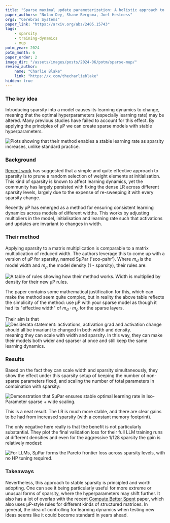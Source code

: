 ```yaml
---
title: "Sparse maximal update parameterization: A holistic approach to sparse training dynamics"
paper_authors: "Nolan Dey, Shane Bergsma, Joel Hestness"
orgs: "Cerebras Systems"
paper_link: "https://arxiv.org/abs/2405.15743"
tags:
    - sparsity
    - training-dynamics
    - mup
potm_year: 2024
potm_month: 6
paper_order: 2
image_dir: "/assets/images/posts/2024-06/potm/sparse-mup/"
review_author:
    name: "Charlie Blake"
    link: "https://x.com/thecharlieblake"
hidden: true
---
```


### The key idea

Introducing sparsity into a model causes its learning dynamics to change, meaning that the optimal hyperparameters (especially learning rate) may be altered. Many previous studies have failed to account for this effect. By applying the principles of µP we can create sparse models with stable hyperparameters.

<img src="{{ page.image_dir | append: 'figure_1.png' | relative_url }}" alt="Plots showing that their method enables a stable learning rate as sparsity increases, unlike standard practice.">

### Background

[Recent work](https://arxiv.org/abs/2202.02643) has suggested that a simple and quite effective approach to sparsity is to prune a random selection of weight elements at initialisation. This kind of sparsity is known to affect learning dynamics, yet the community has largely persisted with fixing the dense LR across different sparsity levels, largely due to the expense of re-sweeping it with every sparsity change.

Recently µP has emerged as a method for ensuring consistent learning dynamics across models of different widths. This works by adjusting multipliers in the model, initialisation and learning rate such that activations and updates are invariant to changes in width.

### Their method

Applying sparsity to a matrix multiplication is comparable to a matrix multiplication of reduced width. The authors leverage this to come up with a version of µP for sparsity, named SµPar ('soo-pahr'). Where $m_d$ is the model width and $m_\rho$ the model density (1 - sparsity), their rules are:

<img src="{{ page.image_dir | append: 'table_1.png' | relative_url }}" alt="A table of rules showing how their method works. Width is multiplied by density for their new µP rules.">

The paper contains some mathematical justification for this, which can make the method seem quite complex, but in reality the above table reflects the simplicity of the method: use µP with your sparse model as though it had its "effective width" of $m_d \cdot m_\rho$ for the sparse layers.

Their aim is that
<img src="{{ page.image_dir | append: 'desiderata.png' | relative_url }}" alt="Desiderata statement: activations, activation grad and activation change should all be invariant to changed in both width and density.">
meaning they can scale with width and sparsity. In this way, they can make their models both wider and sparser at once and still keep the same learning dynamics.

### Results

Based on the fact they can scale width and sparsity simultaneously, they show the effect under this sparsity setup of keeping the number of non-sparse parameters fixed, and scaling the number of total parameters in combination with sparsity:

<img src="{{ page.image_dir | append: 'figure_9.png' | relative_url }}" alt="Demonstration that SµPar ensures stable optimal learning rate in Iso-Parameter sparse + wide scaling.">

This is a neat result. The LR is much more stable, and there are clear gains to be had from increased sparsity (with a constant memory footprint).

The only negative here really is that the benefit is not particularly substantial. They plot the final validation loss for their full LLM training runs at different densities and even for the aggressive 1/128 sparsity the gain is relatively modest:

<img class="constrained_img_small" src="{{ page.image_dir | append: 'figure_3.png' | relative_url }}" alt="For LLMs, SµPar forms the Pareto frontier loss across sparsity levels, with no HP tuning required.">

### Takeaways

Nevertheless, this approach to stable sparsity is principled and worth adopting. One can see it being particularly useful for more extreme or unusual forms of sparsity, where the hyperparameters may shift further.
It also has a lot of overlap with the recent [Compute Better Spent](https://arxiv.org/abs/2406.06248) paper, which also uses µP-style rules for different kinds of structured matrices.
In general, the idea of controlling for learning dynamics when testing new ideas seems like it could become standard in years ahead.